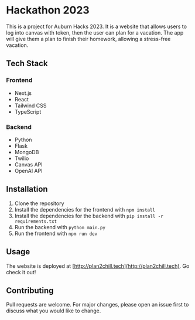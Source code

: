# Hackathon 2023
This is a project for Auburn Hacks 2023. It is a website that allows users to log into canvas with token, then the user can plan for a vacation. The app will give them a plan to finish their homework, allowing a stress-free vacation.

## Tech Stack
### Frontend
- Next.js
- React
- Tailwind CSS
- TypeScript

### Backend
- Python
- Flask
- MongoDB
- Twilio
- Canvas API
- OpenAI API

## Installation
1. Clone the repository
2. Install the dependencies for the frontend with `npm install`
3. Install the dependencies for the backend with `pip install -r requirements.txt`
4. Run the backend with `python main.py`
5. Run the frontend with `npm run dev`

## Usage
The website is deployed at [http://plan2chill.tech](http://plan2chill.tech). Go check it out!

## Contributing
Pull requests are welcome. For major changes, please open an issue first to discuss what you would like to change.
